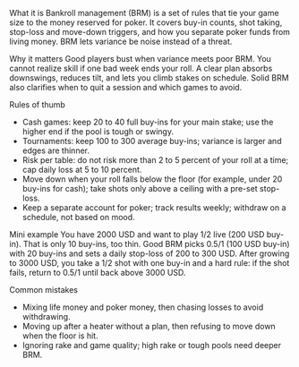 What it is
Bankroll management (BRM) is a set of rules that tie your game size to the money reserved for poker. It covers buy-in counts, shot taking, stop-loss and move-down triggers, and how you separate poker funds from living money. BRM lets variance be noise instead of a threat.

Why it matters
Good players bust when variance meets poor BRM. You cannot realize skill if one bad week ends your roll. A clear plan absorbs downswings, reduces tilt, and lets you climb stakes on schedule. Solid BRM also clarifies when to quit a session and which games to avoid.

Rules of thumb

* Cash games: keep 20 to 40 full buy-ins for your main stake; use the higher end if the pool is tough or swingy.
* Tournaments: keep 100 to 300 average buy-ins; variance is larger and edges are thinner.
* Risk per table: do not risk more than 2 to 5 percent of your roll at a time; cap daily loss at 5 to 10 percent.
* Move down when your roll falls below the floor (for example, under 20 buy-ins for cash); take shots only above a ceiling with a pre-set stop-loss.
* Keep a separate account for poker; track results weekly; withdraw on a schedule, not based on mood.

Mini example
You have 2000 USD and want to play 1/2 live (200 USD buy-in). That is only 10 buy-ins, too thin. Good BRM picks 0.5/1 (100 USD buy-in) with 20 buy-ins and sets a daily stop-loss of 200 to 300 USD. After growing to 3000 USD, you take a 1/2 shot with one buy-in and a hard rule: if the shot fails, return to 0.5/1 until back above 3000 USD.

Common mistakes

* Mixing life money and poker money, then chasing losses to avoid withdrawing.
* Moving up after a heater without a plan, then refusing to move down when the floor is hit.
* Ignoring rake and game quality; high rake or tough pools need deeper BRM.
